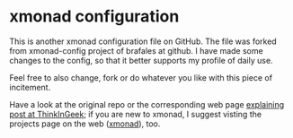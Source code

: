 xmonad configuration
====================

This is another xmonad configuration file on GitHub. The file was forked from xmonad-config project of brafales at github. I have made some changes to the config, so that it better supports my profile of daily use.

Feel free to also change, fork or do whatever you like with this piece of incitement.

Have a look at the original repo or the corresponding web page [explaining post at ThinkInGeek](http://thinkingeek.com/2011/11/21/simple-guide-configure-xmonad-dzen2-conky/); if you are new to xmonad, I suggest visting the projects page on the web ([xmonad](http://xmonad.org/)), too.
